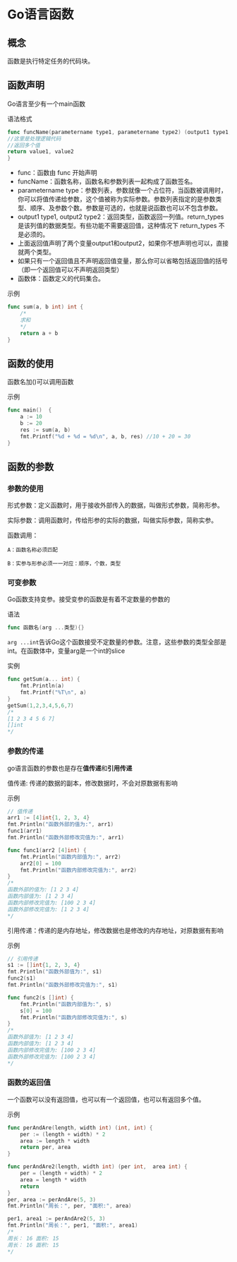 # Go语言函数

## 概念

函数是执行特定任务的代码块。

## 函数声明

Go语言至少有一个main函数

语法格式

```go
func funcName(parametername type1, parametername type2) (output1 type1, output2 type2) {
//这里是处理逻辑代码
//返回多个值
return value1, value2
}
```

- func：函数由 func 开始声明
- funcName：函数名称，函数名和参数列表一起构成了函数签名。
- parametername type：参数列表，参数就像一个占位符，当函数被调用时，你可以将值传递给参数，这个值被称为实际参数。参数列表指定的是参数类型、顺序、及参数个数。参数是可选的，也就是说函数也可以不包含参数。
- output1 type1, output2 type2：返回类型，函数返回一列值。return_types 是该列值的数据类型。有些功能不需要返回值，这种情况下 return_types 不是必须的。
- 上面返回值声明了两个变量output1和output2，如果你不想声明也可以，直接就两个类型。
- 如果只有一个返回值且不声明返回值变量，那么你可以省略包括返回值的括号（即一个返回值可以不声明返回类型）
- 函数体：函数定义的代码集合。

示例

```go
func sum(a, b int) int {
    /*
	求和
	*/
    return a + b
}
```

## 函数的使用

函数名加()可以调用函数

示例

```go
func main()  {
	a := 10
	b := 20
	res := sum(a, b) 
	fmt.Printf("%d + %d = %d\n", a, b, res) //10 + 20 = 30
}
```

## 函数的参数

### 参数的使用

形式参数：定义函数时，用于接收外部传入的数据，叫做形式参数，简称形参。

实际参数：调用函数时，传给形参的实际的数据，叫做实际参数，简称实参。

函数调用：

```
A：函数名称必须匹配

B：实参与形参必须一一对应：顺序，个数，类型
```

### 可变参数

Go函数支持变参。接受变参的函数是有着不定数量的参数的

语法

```go
func 函数名(arg ...类型){}
```

`arg ...int`告诉Go这个函数接受不定数量的参数。注意，这些参数的类型全部是int。在函数体中，变量arg是一个int的slice

实例

```go
func getSum(a... int) {
	fmt.Println(a)
	fmt.Printf("%T\n", a)
}
getSum(1,2,3,4,5,6,7)
/*
[1 2 3 4 5 6 7]
[]int
*/
```

### 参数的传递

go语言函数的参数也是存在**值传递**和**引用传递**

值传递: 传递的数据的副本，修改数据时，不会对原数据有影响

示例

```go
// 值传递
arr1 := [4]int{1, 2, 3, 4}
fmt.Println("函数外部的值为:", arr1)
func1(arr1)
fmt.Println("函数外部修改完值为:", arr1)

func func1(arr2 [4]int) {
	fmt.Println("函数内部值为:", arr2)
	arr2[0] = 100
	fmt.Println("函数内部修改完值为:", arr2)
}
/*
函数外部的值为: [1 2 3 4]
函数内部值为: [1 2 3 4]
函数内部修改完值为: [100 2 3 4]
函数外部修改完值为: [1 2 3 4]
*/
```

引用传递：传递的是内存地址，修改数据也是修改的内存地址，对原数据有影响

示例

```go
// 引用传递
s1 := []int{1, 2, 3, 4}
fmt.Println("函数外部值为:", s1)
func2(s1)
fmt.Println("函数外部修改完值为:", s1)

func func2(s []int) {
	fmt.Println("函数内部值为:", s)
	s[0] = 100
	fmt.Println("函数内部修改完值为:", s)
}
/*
函数外部值为: [1 2 3 4]
函数内部值为: [1 2 3 4]
函数内部修改完值为: [100 2 3 4]
函数外部修改完值为: [100 2 3 4]
*/
```

### 函数的返回值

一个函数可以没有返回值，也可以有一个返回值，也可以有返回多个值。

示例

```go
func perAndAre(length, width int) (int, int) {
	per := (length + width) * 2
	area := length * width
	return per, area
}

func perAndAre2(length, width int) (per int,  area int) {
	per = (length + width) * 2
	area = length * width
	return
}
per, area := perAndAre(5, 3)
fmt.Println("周长：", per, "面积:", area)

per1, area1 := perAndAre2(5, 3)
fmt.Println("周长：", per1, "面积:", area1)
/*
周长： 16 面积: 15
周长： 16 面积: 15
*/
```

